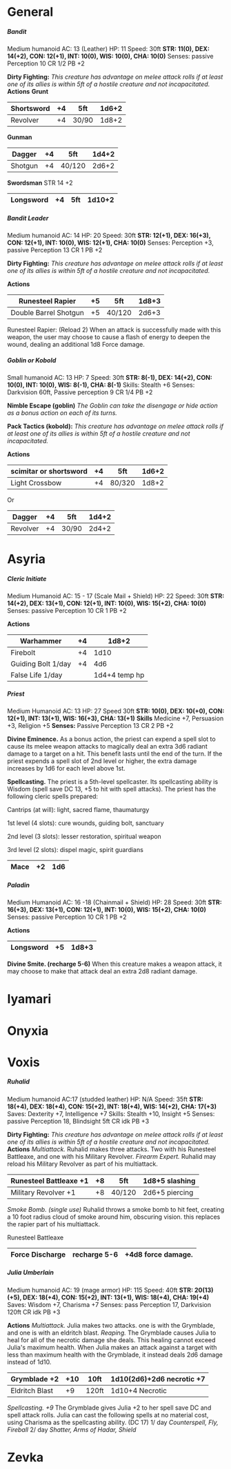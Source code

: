 # General
##### Bandit
Medium humanoid
AC: 13 (Leather)
HP: 11
Speed: 30ft
**STR: 11(0), DEX: 14(+2), CON: 12(+1), INT: 10(0), WIS: 10(0), CHA: 10(0)**
Senses: passive Perception 10
CR 1/2 PB +2

**Dirty Fighting:**
*This creature has advantage on melee attack rolls if at least one of its allies is within 5ft of a hostile creature and not incapacitated.*
**Actions**
**Grunt**

| Shortsword | +4  | 5ft   | 1d6+2 |
| ---------- | --- | ----- | ----- |
| Revolver   | +4  | 30/90 | 1d8+2 |
**Gunman**

| Dagger  | +4  | 5ft    | 1d4+2 |
| ------- | --- | ------ | ----- |
| Shotgun | +4  | 40/120 | 2d6+2 |
**Swordsman**
STR 14 +2

| Longsword | +4  | 5ft | 1d10+2 |
| --------- | --- | --- | ------ |

##### Bandit Leader
Medium humanoid
AC: 14
HP: 20
Speed: 30ft
**STR: 12(+1), DEX: 16(+3), CON: 12(+1), INT: 10(0), WIS: 12(+1), CHA: 10(0)**
Senses: Perception +3, passive Perception 13
CR 1 PB +2 

**Dirty Fighting:**
*This creature has advantage on melee attack rolls if at least one of its allies is within 5ft of a hostile creature and not incapacitated.*

**Actions**

| Runesteel Rapier      | +5  | 5ft    | 1d8+3 |
| --------------------- | --- | ------ | ----- |
| Double Barrel Shotgun | +5  | 40/120 | 2d6+3 |
Runesteel Rapier: (Reload 2)
When an attack is successfully made with this weapon, the user may choose to cause a flash of energy to deepen the wound, dealing an additional 1d8 Force damage.

##### Goblin or Kobold
Small humanoid
AC: 13
HP: 7
Speed: 30ft
**STR: 8(-1), DEX: 14(+2), CON: 10(0), INT: 10(0), WIS: 8(-1), CHA: 8(-1)**
Skills: Stealth +6
Senses: Darkvision 60ft, Passive perception 9
CR 1/4 PB +2

**Nimble Escape (goblin)**
*The Goblin can take the disengage or hide action as a bonus action on each of its turns.*

**Pack Tactics (kobold):**
*This creature has advantage on melee attack rolls if at least one of its allies is within 5ft of a hostile creature and not incapacitated.*

**Actions**

| scimitar or shortsword | +4  | 5ft    | 1d6+2 |
| ---------------------- | --- | ------ | ----- |
| Light Crossbow         | +4  | 80/320 | 1d8+2 |

Or

| Dagger   | +4  | 5ft   | 1d4+2 |
| -------- | --- | ----- | ----- |
| Revolver | +4  | 30/90 | 2d4+2 |



# Asyria
##### Cleric Initiate
Medium Humanoid
AC: 15 - 17 (Scale Mail + Shield)
HP: 22
Speed: 30ft
**STR: 14(+2), DEX: 13(+1), CON: 12(+1), INT: 10(0), WIS: 15(+2), CHA: 10(0)**
Senses: passive Perception 10
CR 1 PB +2

**Actions**

| Warhammer          | +4  | 1d8+2         |
| ------------------ | --- | ------------- |
| Firebolt           | +4  | 1d10          |
| Guiding Bolt 1/day | +4  | 4d6           |
| False Life 1/day   |     | 1d4+4 temp hp |



##### Priest
Medium Humanoid
AC: 13
HP: 27
Speed 30ft
**STR: 10(0), DEX: 10(+0), CON: 12(+1), INT: 13(+1), WIS: 16(+3), CHA: 13(+1)**
**Skills**
Medicine +7, Persuasion +3, Religion +5
**Senses:** Passive Perception 13
CR 2 PB +2

**Divine Eminence.**
As a bonus action, the priest can expend a spell slot to cause its melee weapon attacks to magically deal an extra 3d6 radiant damage to a target on a hit. This benefit lasts until the end of the turn. If the priest expends a spell slot of 2nd level or higher, the extra damage increases by 1d6 for each level above 1st.

**Spellcasting.**
The priest is a 5th-level spellcaster. Its spellcasting ability is Wisdom (spell save DC 13, +5 to hit with spell attacks). The priest has the following cleric spells prepared:

Cantrips (at will): light, sacred flame, thaumaturgy

1st level (4 slots): cure wounds, guiding bolt, sanctuary

2nd level (3 slots): lesser restoration, spiritual weapon

3rd level (2 slots): dispel magic, spirit guardians

| Mace | +2  | 1d6 |
| ---- | --- | --- |


##### Paladin
Medium Humanoid
AC: 16 -18 (Chainmail + Shield)
HP: 28
Speed: 30ft
**STR: 16(+3), DEX: 13(+1), CON: 12(+1), INT: 10(0), WIS: 15(+2), CHA: 10(0)**
Senses: passive Perception 10
CR 1 PB +2

**Actions**

| Longsword | +5  | 1d8+3 |
| --------- | --- | ----- |
**Divine Smite. (recharge 5-6)**
When this creature makes a weapon attack, it may choose to make that attack deal an extra 2d8 radiant damage.
# Iyamari

# Onyxia

# Voxis
##### Ruhalid
Medium humanoid
AC:17 (studded leather)
HP: N/A
Speed: 35ft
**STR: 18(+4), DEX: 18(+4), CON: 15(+2), INT: 18(+4), WIS: 14(+2), CHA: 17(+3)**
Saves: Dexterity +7, Intelligence +7
Skills: Stealth +10, Insight +5 
Senses: passive Perception 18, Blindsight 5ft
CR idk PB +3

**Dirty Fighting:**
*This creature has advantage on melee attack rolls if at least one of its allies is within 5ft of a hostile creature and not incapacitated.*
**Actions**
*Multiattack.* Ruhalid makes three attacks. Two with his Runesteel Battleaxe, and one with his Military Revolver.
*Firearm Expert.* Ruhalid may reload his Military Revolver as part of his multiattack.

| Runesteel Battleaxe +1 | +8  | 5ft    | 1d8+5 slashing |
| ---------------------- | --- | ------ | -------------- |
| Military Revolver +1   | +8  | 40/120 | 2d6+5 piercing |

*Smoke Bomb. (single use)* Ruhalid throws a smoke bomb to hit feet, creating a 10 foot radius cloud of smoke around him, obscuring vision. this replaces the rapier part of his multiattack.

Runesteel Battleaxe 

| Force Discharge | recharge 5-6 | +4d8 force damage.                                                                           |
| --------------- | ------------ | -------------------------------------------------------------------------------------------- |

##### Julia Umberlain
Medium humanoid
AC: 19 (mage armor)
HP: 115
Speed: 40ft
**STR: 20(13)(+5), DEX: 18(+4), CON: 15(+2), INT: 13(+1), WIS: 18(+4), CHA: 19(+4)**
Saves: Wisdom +7, Charisma +7
Senses: pass Perception 17, Darkvision 120ft
CR idk PB +3

**Actions**
*Multiattack.* Julia makes two attacks. one is with the Grymblade, and one is with an eldritch blast.
*Reaping.* The Grymblade causes Julia to heal for all of the necrotic damage she deals. This healing cannot exceed Julia's maximum health. When Julia makes an attack against a target with less than maximum health with the Grymblade, it instead deals 2d6 damage instead of 1d10.

| Grymblade +2   | +10 | 10ft  | 1d10(2d6)+2d6 necrotic +7 |
| -------------- | --- | ----- | ------------------------- |
| Eldritch Blast | +9  | 120ft | 1d10+4 Necrotic           |

*Spellcasting. +9*
The Grymblade gives Julia +2 to her spell save DC and spell attack rolls. Julia can cast the following spells at no material cost, using Charisma as the spellcasting ability. (DC 17)
1/ day *Counterspell, Fly, Fireball*
2/ day *Shatter, Arms of Hadar, Shield*
# Zevka
